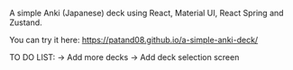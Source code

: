 A simple Anki (Japanese) deck using React, Material UI, React Spring and Zustand.

You can try it here: https://patand08.github.io/a-simple-anki-deck/

TO DO LIST:
-> Add more decks
-> Add deck selection screen
